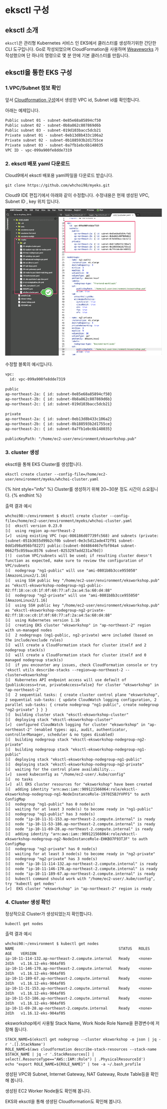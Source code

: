 # eksctl 구성

## eksctl 소개

`eksctl`은 관리형 Kubernetes 서비스 인 EKS에서 클러스터를 생성하기위한 간단한 CLI 도구입니다. Go로 작성되었으며 CloudFormation을 사용하며 [Weaveworks](https://www.weave.works/) 가 작성했으며 단 하나의 명령으로 몇 분 안에 기본 클러스터를 만듭니다.

## eksctl을 통한 EKS 구성

### 1.VPC/Subnet 정보 확인

앞서 [Cloudformation 구성](cloudformation.md#3-stack)에서 생성한 VPC id, Subnet id를 확인합니다.

아래는 예제입니다.

```text
Public subnet 01 - subnet-0e85e68a85894cf50
Public subnet 02 - subnet-0b8a862c807869d6b
Public subnet 03 - subnet-019d103bacc5dcb21
Private subnet 01 - subnet-0eb13d8b433c106a2
Private subnet 02 - subnet-0b188593b2d1755ce
Private subnet 03 - subnet-0a7fb1ebc6b148035
VPC ID - vpc-099a900fe8dde7319
```

### 2. eksctl 배포 yaml 다운로드

Cloud9에서 eksctl 배포용 yaml파일을 다운로드 받습니다.

```text
git clone https://github.com/whchoi98/myeks.git
```

Cloud9 IDE 편집기에서 아래와 같이 수정합니다. 수정내용은 현재 생성된 VPC, Subnet ID , key 위치 입니다.

![](../.gitbook/assets/image%20%284%29.png)

수정할 블록의 예시입니다.

```text
vpc:
  id: vpc-099a900fe8dde7319

public
ap-northeast-2a: { id: subnet-0e85e68a85894cf50}
ap-northeast-2b: { id: subnet-0b8a862c807869d6b}
ap-northeast-2c: { id: subnet-019d103bacc5dcb21}

private
ap-northeast-2a: { id: subnet-0eb13d8b433c106a2}
ap-northeast-2b: { id: subnet-0b188593b2d1755ce}
ap-northeast-2c: { id: subnet-0a7fb1ebc6b148035}

publicKeyPath: "/home/ec2-user/environment/eksworkshop.pub"
```

### 3. cluster 생성

eksctl을 통해 EKS Cluster를 생성합니다.

```text
eksctl create cluster --config-file=/home/ec2-user/environment/myeks/whchoi-cluster.yaml 
```

{% hint style="info" %}
Cluster를 생성하기 위해 20~30분 정도 시간이 소요됩니다.
{% endhint %}

출력 결과 예시

```text
whchoi98:~/environment $ eksctl create cluster --config-file=/home/ec2-user/environment/myeks/whchoi-cluster.yaml
[ℹ]  eksctl version 0.23.0
[ℹ]  using region ap-northeast-2
[✔]  using existing VPC (vpc-086186d07739fc568) and subnets (private:[subnet-051b3655d99b2cf0b subnet-0e3c5d12ade472f91 subnet-0dd1d98a956bf8227] public:[subnet-0d4864467efbf04a4 subnet-0662f5c059aac8576 subnet-0253297add231a70d])
[!]  custom VPC/subnets will be used; if resulting cluster doesn't function as expected, make sure to review the configuration of VPC/subnets
[ℹ]  nodegroup "ng1-public" will use "ami-0801b8b3cce955050" [AmazonLinux2/1.16]
[ℹ]  using SSH public key "/home/ec2-user/environment/eksworkshop.pub" as "eksctl-eksworkshop-nodegroup-ng1-public-02:ff:18:ce:c0:1f:0f:60:77:af:2a:a4:5a:60:d4:88" 
[ℹ]  nodegroup "ng2-private" will use "ami-0801b8b3cce955050" [AmazonLinux2/1.16]
[ℹ]  using SSH public key "/home/ec2-user/environment/eksworkshop.pub" as "eksctl-eksworkshop-nodegroup-ng2-private-02:ff:18:ce:c0:1f:0f:60:77:af:2a:a4:5a:60:d4:88" 
[ℹ]  using Kubernetes version 1.16
[ℹ]  creating EKS cluster "eksworkshop" in "ap-northeast-2" region with un-managed nodes
[ℹ]  2 nodegroups (ng1-public, ng2-private) were included (based on the include/exclude rules)
[ℹ]  will create a CloudFormation stack for cluster itself and 2 nodegroup stack(s)
[ℹ]  will create a CloudFormation stack for cluster itself and 0 managed nodegroup stack(s)
[ℹ]  if you encounter any issues, check CloudFormation console or try 'eksctl utils describe-stacks --region=ap-northeast-2 --cluster=eksworkshop'
[ℹ]  Kubernetes API endpoint access will use default of {publicAccess=true, privateAccess=false} for cluster "eksworkshop" in "ap-northeast-2"
[ℹ]  2 sequential tasks: { create cluster control plane "eksworkshop", 2 sequential sub-tasks: { update CloudWatch logging configuration, 2 parallel sub-tasks: { create nodegroup "ng1-public", create nodegroup "ng2-private" } } }
[ℹ]  building cluster stack "eksctl-eksworkshop-cluster"
[ℹ]  deploying stack "eksctl-eksworkshop-cluster"
[✔]  configured CloudWatch logging for cluster "eksworkshop" in "ap-northeast-2" (enabled types: api, audit, authenticator, controllerManager, scheduler & no types disabled)
[ℹ]  building nodegroup stack "eksctl-eksworkshop-nodegroup-ng2-private"
[ℹ]  building nodegroup stack "eksctl-eksworkshop-nodegroup-ng1-public"
[ℹ]  deploying stack "eksctl-eksworkshop-nodegroup-ng1-public"
[ℹ]  deploying stack "eksctl-eksworkshop-nodegroup-ng2-private"
[ℹ]  waiting for the control plane availability...
[✔]  saved kubeconfig as "/home/ec2-user/.kube/config"
[ℹ]  no tasks
[✔]  all EKS cluster resources for "eksworkshop" have been created
[ℹ]  adding identity "arn:aws:iam::909121566064:role/eksctl-eksworkshop-nodegroup-ng1-NodeInstanceRole-1970I5BJYVPFS" to auth ConfigMap
[ℹ]  nodegroup "ng1-public" has 0 node(s)
[ℹ]  waiting for at least 3 node(s) to become ready in "ng1-public"
[ℹ]  nodegroup "ng1-public" has 3 node(s)
[ℹ]  node "ip-10-11-31-153.ap-northeast-2.compute.internal" is ready
[ℹ]  node "ip-10-11-53-186.ap-northeast-2.compute.internal" is ready
[ℹ]  node "ip-10-11-69-28.ap-northeast-2.compute.internal" is ready
[ℹ]  adding identity "arn:aws:iam::909121566064:role/eksctl-eksworkshop-nodegroup-ng2-NodeInstanceRole-EHKBO7F93TJF" to auth ConfigMap
[ℹ]  nodegroup "ng2-private" has 0 node(s)
[ℹ]  waiting for at least 3 node(s) to become ready in "ng2-private"
[ℹ]  nodegroup "ng2-private" has 3 node(s)
[ℹ]  node "ip-10-11-114-132.ap-northeast-2.compute.internal" is ready
[ℹ]  node "ip-10-11-146-170.ap-northeast-2.compute.internal" is ready
[ℹ]  node "ip-10-11-189-67.ap-northeast-2.compute.internal" is ready
[ℹ]  kubectl command should work with "/home/ec2-user/.kube/config", try 'kubectl get nodes'
[✔]  EKS cluster "eksworkshop" in "ap-northeast-2" region is ready
```

### 4. Cluster 생성 확인

정상적으로 Cluster가 생성되었는지 확인합니다.

```text
kubectl get nodes
```

출력 결과 예시

```text
whchoi98:~/environment $ kubectl get nodes
NAME                                               STATUS   ROLES    AGE    VERSION
ip-10-11-114-132.ap-northeast-2.compute.internal   Ready    <none>   2d1h   v1.16.12-eks-904af05
ip-10-11-146-170.ap-northeast-2.compute.internal   Ready    <none>   2d1h   v1.16.12-eks-904af05
ip-10-11-189-67.ap-northeast-2.compute.internal    Ready    <none>   2d1h   v1.16.12-eks-904af05
ip-10-11-31-153.ap-northeast-2.compute.internal    Ready    <none>   2d1h   v1.16.12-eks-904af05
ip-10-11-53-186.ap-northeast-2.compute.internal    Ready    <none>   2d1h   v1.16.12-eks-904af05
ip-10-11-69-28.ap-northeast-2.compute.internal     Ready    <none>   2d1h   v1.16.12-eks-904af05
```

eksworkshop에서 사용될 Stack Name, Work Node Role Name을 환경변수에 저장해 둡니다.

```text
STACK_NAME=$(eksctl get nodegroup --cluster eksworkshop -o json | jq -r '.[].StackName')
ROLE_NAME=$(aws cloudformation describe-stack-resources --stack-name $STACK_NAME | jq -r '.StackResources[] | select(.ResourceType=="AWS::IAM::Role") | .PhysicalResourceId')
echo "export ROLE_NAME=${ROLE_NAME}" | tee -a ~/.bash_profile
```

생성된 VPC와 Subnet, Internet Gateway, NAT Gateway, Route Table등을 확인해 봅니다.

생성된 EC2 Worker Node들도 확인해 봅니다.

EKS와 eksctl을 통해 생생된 Cloudformation도 확인해 봅니다.

